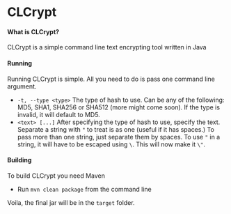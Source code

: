 <h1>CLCrypt</h1>

#### What is CLCrypt?
CLCrypt is a simple command line text encrypting tool written in Java

#### Running
Running CLCrypt is simple. All you need to do is pass one command line argument.

* `-t, --type <type>` The type of hash to use. Can be any of the following: MD5, SHA1, SHA256 or SHA512 (more might come soon).
If the type is invalid, it will default to MD5.
* `<text> [...]` After specifying the type of hash to use, specify the text. Separate a string with `"` to treat is as one (useful if it has spaces.) To pass more than one string, just separate them by spaces. To use `"` in a string, it will have to be escaped using `\`. This will now make it `\"`.

#### Building
To build CLCrypt you need Maven
* Run `mvn clean package` from the command line

Voila, the final jar will be in the `target` folder.